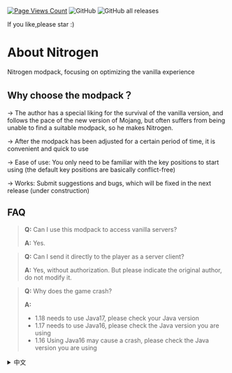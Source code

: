 [![Page Views Count](https://badges.toozhao.com/badges/01GP0NZP4H2TT2ZQSJKDF63MZ0/green.svg)](https://badges.toozhao.com/stats/01GP0NZP4H2TT2ZQSJKDF63MZ0 "Get your own page views count badge on badges.toozhao.com")  ![GitHub](https://img.shields.io/github/license/tlwsy/Nitrogen?style=flat-square)  ![GitHub all releases](https://img.shields.io/github/downloads/tlwsy/Nitrogen/total?style=flat-square)

If you like,please star :)

# About Nitrogen
Nitrogen modpack, focusing on optimizing the vanilla experience

## Why choose the modpack？
-> The author has a special liking for the survival of the vanilla version, and follows the pace of the new version of Mojang, but often suffers from being unable to find a suitable modpack, so he makes Nitrogen.

-> After the modpack has been adjusted for a certain period of time, it is convenient and quick to use

-> Ease of use: You only need to be familiar with the key positions to start using (the default key positions are basically conflict-free)

-> Works: Submit suggestions and bugs, which will be fixed in the next release (under construction)

## FAQ
> **Q:** Can I use this modpack to access vanilla servers?
>
> **A:** Yes.

> **Q:** Can I send it directly to the player as a server client?
>
> **A:** Yes, without authorization. But please indicate the original author, do not modify it.
 
> **Q:** Why does the game crash?
>
> **A:** 
> - 1.18 needs to use Java17, please check your Java version
> - 1.17 needs to use Java16, please check the Java version you are using
> - 1.16 Using Java16 may cause a crash, please check the Java version you are using


<details>
  <summary>中文</summary>
  
  既然是国人写的，那就再用中文写一遍吧 ~~（虽然在[mcbbs](https://www.mcbbs.net/thread-1212452-1-1.html)上已经写过了）~~ 
  

 [![pSACdLn.md.png](https://s1.ax1x.com/2023/01/05/pSACdLn.md.png)](https://imgse.com/i/pSACdLn)
# 氮元素

>  氮元素整合包，致力于优化原版体验

## 关于该整合包

氮元素是基于fabric的原版整合，致力于优化原版游戏体验
作者对于原版生存情有独钟，跟随Mojang新版步伐，但常常苦于无法找到适合自己的整合包，便制作出氮元素
整合包经过一定时间的调整后，使用方便快捷

## 为什么选择该整合包？
易用：只需熟悉键位，即可开始使用（默认键位基本无冲突）
快捷：提供多种下载渠道，总有适合你
有效：提交建议和错误，将在下个版本中修复


## FAQ
> **Q：** 我可以使用该整合包进入原版服务器吗？
>
> **A：** 可以。

> **Q：** 我可以将它直接作为服务器的客户端发给玩家吗？
> 
> **A：** 可以，无需授权。但请标明原作者，不要对其修改。

> **Q：** 为什么游戏崩溃了？
> 
> **A：** 
> - 1.18需要使用Java17，请检查你的Java版本
> - 1.17需要使用Java16，请检查你使用的Java版本
> - 1.16使用Java16可能导致崩溃，请检查的你使用的Java版本

> **Q：** 如何使用该整合包？
> 
> **A：** 
> - .mrpack请使用[ATLauncher](https://atlauncher.com/about)，[MultiMC](https://multimc.org/)，或[Prism Launcher](https://prismlauncher.org/)
> - zip文件请遵循curseforge格式，你可以使用任何能够安装curseforge整合包的启动器，如[PCL](https://afdian.net/a/LTCat?tab=home)，[HMCL](https://hmcl.huangyuhui.net/)，[BakaXL](https://www.bakaxl.com/)等启动器
  
</details>

